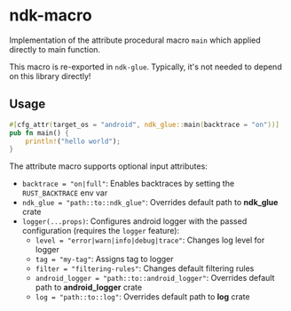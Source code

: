 # ndk-macro

Implementation of the attribute procedural macro `main` which applied directly to main function.

This macro is re-exported in `ndk-glue`. Typically, it's not needed to depend on this library directly!

## Usage
```Rust
#[cfg_attr(target_os = "android", ndk_glue::main(backtrace = "on"))]
pub fn main() {
    println!("hello world");
}
```

The attribute macro supports optional input attributes:

- `backtrace = "on|full"`: Enables backtraces by setting the `RUST_BACKTRACE` env var
- `ndk_glue = "path::to::ndk_glue"`: Overrides default path to __ndk_glue__ crate
- `logger(...props)`: Configures android logger with the passed configuration (requires the `logger` feature):
  - `level = "error|warn|info|debug|trace"`: Changes log level for logger
  - `tag = "my-tag"`: Assigns tag to logger
  - `filter = "filtering-rules"`: Changes default filtering rules
  - `android_logger = "path::to::android_logger"`: Overrides default path to __android_logger__ crate
  - `log = "path::to::log"`: Overrides default path to __log__ crate
